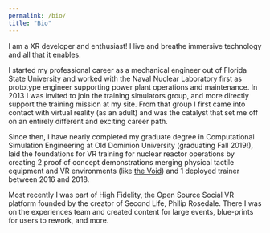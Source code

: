 ```yaml
---
permalink: /bio/
title: "Bio"
---
```


I am a XR developer and enthusiast! I live and breathe immersive technology and all that it enables.

I started my professional career as a mechanical engineer out of Florida State University and worked with the Naval Nuclear Laboratory first as prototype engineer supporting power plant operations and maintenance.  In 2013 I was invited to join the training simulators group, and more directly support the training mission at my site.  From that group I first came into contact with virtual reality (as an adult) and was the catalyst that set me off on an entirely different and exciting career path.

Since then, I have nearly completed my graduate degree in Computational Simulation Engineering at Old Dominion University (graduating Fall 2019!), laid the foundations for VR training for nuclear reactor operations by creating 2 proof of concept demonstrations merging physical tactile equipment and VR environments (like [the Void](https://www.thevoid.com)) and 1 deployed trainer between 2016 and 2018.

Most recently I was part of High Fidelity, the Open Source Social VR platform founded by the creator of Second Life, Philip Rosedale.  There I was on the experiences team and created content for large events, blue-prints for users to rework, and more.